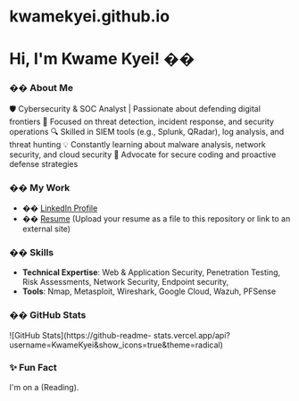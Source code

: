 # kwamekyei.github.io
# Hi, I&#39;m Kwame Kyei! ��
### �� About Me
🛡️ Cybersecurity & SOC Analyst | Passionate about defending digital frontiers
📍 Focused on threat detection, incident response, and security operations
🔍 Skilled in SIEM tools (e.g., Splunk, QRadar), log analysis, and threat hunting
💡 Constantly learning about malware analysis, network security, and cloud security
🔐 Advocate for secure coding and proactive defense strategies
### �� My Work
- �� [LinkedIn Profile](https://linkedin.com/in/yourprofile)
- �� [Resume](#) (Upload your resume as a file to this repository or link to
an external site)
### ��️ Skills
- **Technical Expertise**: Web &amp; Application Security, Penetration Testing,
Risk Assessments, Network Security, Endpoint security,
- **Tools**: Nmap, Metasploit, Wireshark, Google Cloud, Wazuh, PFSense
### �� GitHub Stats
![GitHub Stats](https://github-readme-
stats.vercel.app/api?username=KwameKyei&amp;show_icons=true&amp;theme=radical)
### ✨ Fun Fact
I&#39;m on a (Reading).
